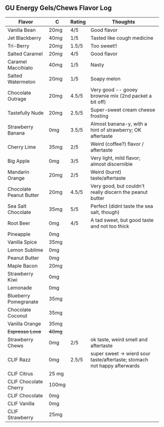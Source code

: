 
## GU Energy Gels/Chews Flavor Log

| Flavor | C  | Rating | Thoughts |
|------------------------|----|--------|----------|
| Vanilla Bean | 20mg |4/5 | Good flavor |
| Jet Blackberry | 40mg | 1/5 | Tasted like cough medicine | 
| Tri-Berry | 20mg | 1.5/5 | Too sweet!! | 
| Salted Caramel | 20mg | 4/5 | Good flavor |
| Caramel Maccihiato | 40mg | 1/5 | Nasty |
| Salted Watermelon | 20mg | 1/5 | Soapy melon |
| Chocolate Outrage | 20mg | 4.5/5 | Very good -- gooey brownie mix (2nd packet a bit off) |
| Tastefully Nude | 20mg | 2.5/5 | Super-sweet cream cheese frosting |
| Strawberry Banana | 0mg | 3.5/5 | Almost banana-y, with a hint of strawberry; OK aftertaste |
| Cherry Lime | 35mg | 2/5 | Weird (coffee?) flavor / aftertaste |
| Big Apple | 0mg | 3/5 | Very light, mild flavor; almost discernible |
| Mandarin Orange | 20mg | 2/5 | Weird (burnt) taste/aftertaste |
| Chocolate Peanut Butter | 20mg | 4.5/5 | Very good, but couldn't really discern the peanut butter |
| Sea Salt Chocolate | 35mg | 5/5 | Perfect (didnt taste the sea salt, though) |
| Root Beer | 0mg | 4/5 | A tad sweet, but good taste and not too thick |
| Pineapple | 0mg | | |
| Vanilla Spice | 35mg | | |
| Lemon Sublime | 0mg | | |
| Peanut Butter | 0mg | | |
| Maple Bacon | 20mg | | |
| Strawberry Kiwi | 0mg | | |
| Lemonade | 0mg | | |
| Blueberry Pomegranate | 35mg | | |
| Chocolate Coconut | 35mg | | |
| Vanilla Orange | 35mg | | |
| ~~Espresso Love~~ | ~~40mg~~ | | |
| Strawberry Chews | 0mg | 2/5 | ok taste, weird smell and aftertaste |
| CLIF Razz | 0mg | 2.5/5 | super sweet -> wierd sour taste/aftertaste; stomach not happy afterwards |
| CLIF Citrus | 25 mg | | |
| CLIF Chocolate Cherry | 100mg | | |
| CLIF Chocolate | 0mg | | |
| CLIF Vanilla | 0mg | | |
| CLIF Strawberry | 25mg | | |
